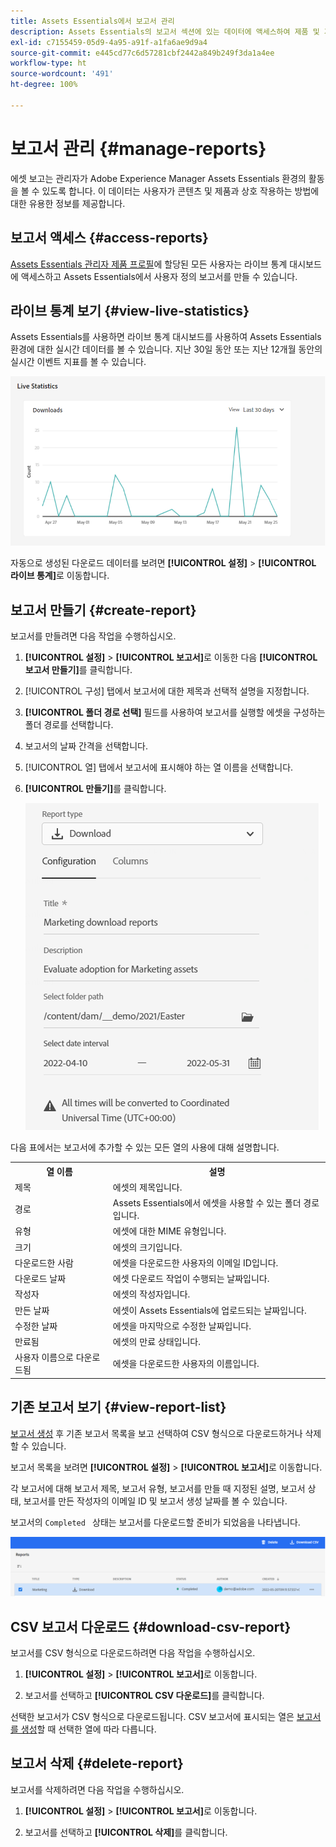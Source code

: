 ```yaml
---
title: Assets Essentials에서 보고서 관리
description: Assets Essentials의 보고서 섹션에 있는 데이터에 액세스하여 제품 및 기능 사용을 평가하고 주요 성공 지표에 대한 통찰력을 도출합니다.
exl-id: c7155459-05d9-4a95-a91f-a1fa6ae9d9a4
source-git-commit: e445cd77c6d57281cbf2442a849b249f3da1a4ee
workflow-type: ht
source-wordcount: '491'
ht-degree: 100%

---
```


# 보고서 관리 {#manage-reports}

에셋 보고는 관리자가 Adobe Experience Manager Assets Essentials 환경의 활동을 볼 수 있도록 합니다. 이 데이터는 사용자가 콘텐츠 및 제품과 상호 작용하는 방법에 대한 유용한 정보를 제공합니다.

## 보고서 액세스 {#access-reports}

[Assets Essentials 관리자 제품 프로필](deploy-administer.md)에 할당된 모든 사용자는 라이브 통계 대시보드에 액세스하고 Assets Essentials에서 사용자 정의 보고서를 만들 수 있습니다.

## 라이브 통계 보기 {#view-live-statistics}

Assets Essentials를 사용하면 라이브 통계 대시보드를 사용하여 Assets Essentials 환경에 대한 실시간 데이터를 볼 수 있습니다. 지난 30일 동안 또는 지난 12개월 동안의 실시간 이벤트 지표를 볼 수 있습니다.

![에셋 선택 시 도구 모음 옵션](assets/asset-reports-live-statistics.png)

자동으로 생성된 다운로드 데이터를 보려면 **[!UICONTROL 설정]** > **[!UICONTROL 라이브 통계]**&#x200B;로 이동합니다.

## 보고서 만들기 {#create-report}

보고서를 만들려면 다음 작업을 수행하십시오.

1. **[!UICONTROL 설정]** > **[!UICONTROL 보고서]**&#x200B;로 이동한 다음 **[!UICONTROL 보고서 만들기]**&#x200B;를 클릭합니다.

1. [!UICONTROL 구성] 탭에서 보고서에 대한 제목과 선택적 설명을 지정합니다.

1. **[!UICONTROL 폴더 경로 선택]** 필드를 사용하여 보고서를 실행할 에셋을 구성하는 폴더 경로를 선택합니다.

1. 보고서의 날짜 간격을 선택합니다.

1. [!UICONTROL 열] 탭에서 보고서에 표시해야 하는 열 이름을 선택합니다.

1. **[!UICONTROL 만들기]**&#x200B;를 클릭합니다.

   ![보고서 다운로드](assets/download-reports-config.png)

다음 표에서는 보고서에 추가할 수 있는 모든 열의 사용에 대해 설명합니다.

<table>
    <tbody>
     <tr>
      <th><strong>열 이름</strong></th>
      <th><strong>설명</strong></th>
     </tr>
     <tr>
      <td>제목</td>
      <td>에셋의 제목입니다.</td>
     </tr>
     <tr>
      <td>경로</td>
      <td>Assets Essentials에서 에셋을 사용할 수 있는 폴더 경로입니다.</td>
     </tr>
     <tr>
      <td>유형</td>
      <td>에셋에 대한 MIME 유형입니다.</td>
     </tr>
     <tr>
      <td>크기</td>
      <td>에셋의 크기입니다.</td>
     </tr>
     <tr>
      <td>다운로드한 사람</td>
      <td>에셋을 다운로드한 사용자의 이메일 ID입니다.</td>
     </tr>
     <tr>
      <td>다운로드 날짜</td>
      <td>에셋 다운로드 작업이 수행되는 날짜입니다.</td>
     </tr>
     <tr>
      <td>작성자</td>
      <td>에셋의 작성자입니다.</td>
     </tr>
     <tr>
      <td>만든 날짜</td>
      <td>에셋이 Assets Essentials에 업로드되는 날짜입니다.</td>
     </tr>
     <tr>
      <td>수정한 날짜</td>
      <td>에셋을 마지막으로 수정한 날짜입니다.</td>
     </tr>
     <tr>
      <td>만료됨</td>
      <td>에셋의 만료 상태입니다.</td>
     </tr>
     <tr>
      <td>사용자 이름으로 다운로드됨</td>
      <td>에셋을 다운로드한 사용자의 이름입니다.</td>
     </tr>           
    </tbody>
   </table>

## 기존 보고서 보기 {#view-report-list}

[보고서 생성](#create-report) 후 기존 보고서 목록을 보고 선택하여 CSV 형식으로 다운로드하거나 삭제할 수 있습니다.

보고서 목록을 보려면 **[!UICONTROL 설정]** > **[!UICONTROL 보고서]**&#x200B;로 이동합니다.

각 보고서에 대해 보고서 제목, 보고서 유형, 보고서를 만들 때 지정된 설명, 보고서 상태, 보고서를 만든 작성자의 이메일 ID 및 보고서 생성 날짜를 볼 수 있습니다.

보고서의 `Completed ` 상태는 보고서를 다운로드할 준비가 되었음을 나타냅니다.

![보고서 목록](assets/list-of-reports.png)


## CSV 보고서 다운로드 {#download-csv-report}

보고서를 CSV 형식으로 다운로드하려면 다음 작업을 수행하십시오.

1. **[!UICONTROL 설정]** > **[!UICONTROL 보고서]**&#x200B;로 이동합니다.

1. 보고서를 선택하고 **[!UICONTROL CSV 다운로드]**&#x200B;를 클릭합니다.

선택한 보고서가 CSV 형식으로 다운로드됩니다. CSV 보고서에 표시되는 열은 [보고서를 생성](#create-report)할 때 선택한 열에 따라 다릅니다.

## 보고서 삭제 {#delete-report}

보고서를 삭제하려면 다음 작업을 수행하십시오.

1. **[!UICONTROL 설정]** > **[!UICONTROL 보고서]**&#x200B;로 이동합니다.

1. 보고서를 선택하고 **[!UICONTROL 삭제]**&#x200B;를 클릭합니다.
